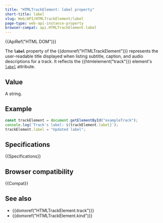 ```yaml
---
title: "HTMLTrackElement: label property"
short-title: label
slug: Web/API/HTMLTrackElement/label
page-type: web-api-instance-property
browser-compat: api.HTMLTrackElement.label
---
```


{{ApiRef("HTML DOM")}}

The **`label`** property of the {{domxref("HTMLTrackElement")}} represents the user-readable title displayed when listing subtitle, caption, and audio descriptions for a track. It reflects the {{htmlelement("track")}} element's [`label`](/en-US/docs/Web/HTML/Reference/Element/track#label) attribute.

## Value

A string.

## Example

```js
const trackElement = document.getElementById("exampleTrack");
console.log(`Track's label: ${trackElement.label}`);
trackElement.label = "Updated label";
```

## Specifications

{{Specifications}}

## Browser compatibility

{{Compat}}

## See also

- {{domxref("HTMLTrackElement.track")}}
- {{domxref("HTMLTrackElement.kind")}}
